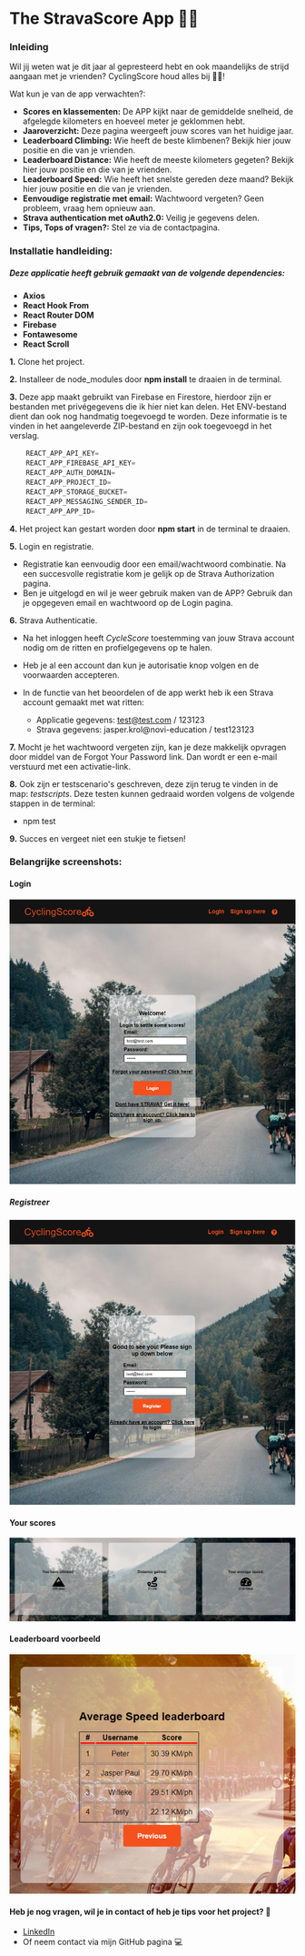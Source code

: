 # The StravaScore App :bicyclist::dash:

### Inleiding

Wil jij weten wat je dit jaar al gepresteerd hebt en ook maandelijks de strijd aangaan met je vrienden? CyclingScore
houd alles bij :bicyclist::dash:!

Wat kun je van de app verwachten?:

- **Scores en klassementen:** De APP kijkt naar de gemiddelde snelheid, de afgelegde kilometers en hoeveel meter je
  geklommen hebt.
- **Jaaroverzicht:** Deze pagina weergeeft jouw scores van het huidige jaar.
- **Leaderboard Climbing:** Wie heeft de beste klimbenen? Bekijk hier jouw positie en die van je vrienden.
- **Leaderboard Distance:** Wie heeft de meeste kilometers gegeten? Bekijk hier jouw positie en die van je vrienden.
- **Leaderboard Speed:** Wie heeft het snelste gereden deze maand? Bekijk hier jouw positie en die van je vrienden.
- **Eenvoudige registratie met email:** Wachtwoord vergeten? Geen probleem, vraag hem opnieuw aan.
- **Strava authentication met oAuth2.0:** Veilig je gegevens delen.
- **Tips, Tops of vragen?:** Stel ze via de contactpagina.

### Installatie handleiding:

##### Deze applicatie heeft gebruik gemaakt van de volgende dependencies:

- **Axios**
- **React Hook From**
- **React Router DOM**
- **Firebase**
- **Fontawesome**
- **React Scroll**

**1.** Clone het project.

**2.** Installeer de node_modules door **npm install** te draaien in de terminal.

**3.** Deze app maakt gebruikt van Firebase en Firestore, hierdoor zijn er bestanden met privégegevens die ik hier niet
kan delen. Het ENV-bestand dient dan ook nog handmatig toegevoegd te worden. Deze informatie is te vinden in het
aangeleverde ZIP-bestand en zijn ook toegevoegd in het verslag.

```javascript
    REACT_APP_API_KEY=
    REACT_APP_FIREBASE_API_KEY=
    REACT_APP_AUTH_DOMAIN=
    REACT_APP_PROJECT_ID=
    REACT_APP_STORAGE_BUCKET=
    REACT_APP_MESSAGING_SENDER_ID=
    REACT_APP_APP_ID=
```

**4.** Het project kan gestart worden door **npm start** in de terminal te draaien.

**5.** Login en registratie.
* Registratie kan eenvoudig door een email/wachtwoord combinatie. Na een succesvolle registratie kom je gelijk op de Strava Authorization pagina.
* Ben je uitgelogd en wil je weer gebruik maken van de APP? Gebruik dan je opgegeven email en wachtwoord op de Login pagina.

**6.** Strava Authenticatie.
* Na het inloggen heeft *CycleScore* toestemming van jouw Strava account nodig om de ritten en profielgegevens op te halen.
* Heb je al een account dan kun je autorisatie knop volgen en de voorwaarden accepteren.

* In de functie van het beoordelen of de app werkt heb ik een Strava account gemaakt met wat ritten:
  - Applicatie gegevens: test@test.com / 123123
  - Strava gegevens: jasper.krol@novi-education / test123123
  
**7.** Mocht je het wachtwoord vergeten zijn, kan je deze makkelijk opvragen door middel van de Forgot Your Password link. Dan wordt er een e-mail verstuurd met een activatie-link.

**8.** Ook zijn er testscenario's geschreven, deze zijn terug te vinden in de map: *testscripts*. Deze testen kunnen gedraaid worden volgens de volgende stappen in de terminal:
*  npm test


**9.** Succes en vergeet niet een stukje te fietsen!️

### Belangrijke screenshots:

#### Login
![Login](https://github.com/JasperKrol/cycling-score-project/blob/main/src/assets/Login.PNG)

##### Registreer
![Registreer](https://github.com/JasperKrol/cycling-score-project/blob/main/src/assets/registreer.PNG)


#### Your scores
![Your scores](https://github.com/JasperKrol/cycling-score-project/blob/main/src/assets/yourscores.PNG)

#### Leaderboard voorbeeld
![Leaderboard voorbeeld](https://github.com/JasperKrol/cycling-score-project/blob/main/src/assets/speed%20leaderboard.PNG)


#### Heb je nog vragen, wil je in contact of heb je tips voor het project? :incoming_envelope:
- [LinkedIn](www.linkedin.com/in/jasper-paul-krol)
- Of neem contact via mijn GitHub pagina :computer:

